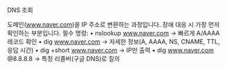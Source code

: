DNS 조회

도메인(www.naver.com)을 IP 주소로 변환하는 과정입니다. 장애 대응 시 가장 먼저 확인하는 부분입니다.
필수 명령:
• nslookup www.naver.com  → 빠르게 A/AAAA 레코드 확인
• dig www.naver.com       → 자세한 정보(A, AAAA, NS, CNAME, TTL, 응답 시간)
• dig +short www.naver.com  → IP만 출력
• dig www.naver.com @8.8.8.8  → 특정 리졸버(구글 DNS)로 질의